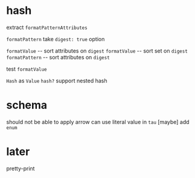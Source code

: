 # hash

extract `formatPatternAttributes`

`formatPattern` take `digest: true` option

`formatValue` -- sort attributes on `digest`
`formatValue` -- sort set on `digest`
`formatPattern` -- sort attributes on `digest`

test `formatValue`

`Hash` as `Value`
`hash?`
support nested hash

# schema

should not be able to apply arrow
can use literal value in `tau`
[maybe] add `enum`

# later

pretty-print
